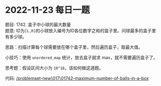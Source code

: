 # 2022-11-23 每日一题


题目: 1742. 盒子中小球的最大数量    
题意: ID为`[L,R]`的小球放入编号为ID各位数字之和的盒子里。问球最多的盒子里有多少球。    

思路：扫描计算每个球需要放在哪个盒子里，然后遍历盒子，取最大值。  


小技巧：使用 `unordered_map` 统计，放去盒子就求 max，就不需要遍历盒子了。  


思考题：假设区间大小为 `10^18`，该如何做这道题。  


代码: [/problemset-new\017\01742-maximum-number-of-balls-in-a-box](/problemset-new\017\01742-maximum-number-of-balls-in-a-box)  
